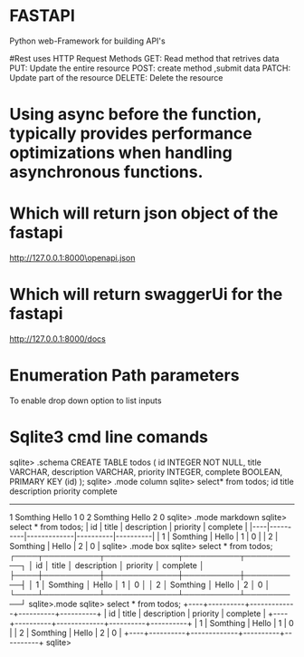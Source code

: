 # FASTAPI
Python web-Framework for building API's


#Rest uses HTTP Request Methods
GET: Read method that retrives data
PUT: Update the entire resource
POST: create method ,submit data
PATCH: Update part of the resource 
DELETE: Delete the resource
# Using **async** before the function, typically provides performance optimizations when handling asynchronous functions.
# Which will return json object of the fastapi
http://127.0.0.1:8000\openapi.json
# Which will return swaggerUi for the fastapi
http://127.0.0.1:8000/docs

# Enumeration Path parameters
To enable drop down option to list inputs

# Sqlite3 cmd line comands

sqlite> .schema
CREATE TABLE todos (
        id INTEGER NOT NULL,
        title VARCHAR,
        description VARCHAR,
        priority INTEGER,
        complete BOOLEAN,
        PRIMARY KEY (id)
);
sqlite> .mode column
sqlite> select* from todos;
id  title     description  priority  complete
--  --------  -----------  --------  --------
1   Somthing  Hello        1         0
2   Somthing  Hello        2         0
sqlite> .mode markdown
sqlite> select * from todos;
| id |  title   | description | priority | complete |
|----|----------|-------------|----------|----------|
| 1  | Somthing | Hello       | 1        | 0        |
| 2  | Somthing | Hello       | 2        | 0        |
sqlite> .mode box
sqlite> select * from todos;
┌────┬──────────┬─────────────┬──────────┬──────────┐
│ id │  title   │ description │ priority │ complete │
├────┼──────────┼─────────────┼──────────┼──────────┤
│ 1  │ Somthing │ Hello       │ 1        │ 0        │
│ 2  │ Somthing │ Hello       │ 2        │ 0        │
└────┴──────────┴─────────────┴──────────┴──────────┘
sqlite>.mode
sqlite> select * from todos;
+----+----------+-------------+----------+----------+
| id |  title   | description | priority | complete |
+----+----------+-------------+----------+----------+
| 1  | Somthing | Hello       | 1        | 0        |
| 2  | Somthing | Hello       | 2        | 0        |
+----+----------+-------------+----------+----------+
sqlite>

